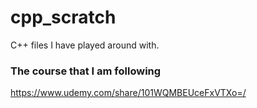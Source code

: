 # cpp_scratch
C++ files I have played around with.

### The course that I am following
https://www.udemy.com/share/101WQMBEUceFxVTXo=/

